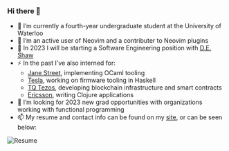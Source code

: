 ### Hi there 👋

- 🌱 I’m currently a fourth-year undergraduate student at the University of Waterloo
- 🤔 I’m an active user of Neovim and a contributer to Neovim plugins
- 🔭 In 2023 I will be starting a Software Engineering position with [D.E. Shaw](https://www.deshaw.com/)
- ⚡ In the past I've also interned for:
  - [Jane Street](https://www.janestreet.com/), implementing OCaml tooling
  - [Tesla](https://tesla.com), working on firmware tooling in Haskell
  - [TQ Tezos](https://tqtezos.com/), developing blockchain infrastructure and smart contracts
  - [Ericsson](https://www.ericsson.com/), writing Clojure applications
- 👯 I’m looking for 2023 new grad opportunities with organizations working with functional programming
- 📫 My resume and contact info can be found on my [site](https://simonzeng.com), or can be seen below:

![Resume](https://simonzeng.com/resume/Zeng_Simon_Resume.png)
